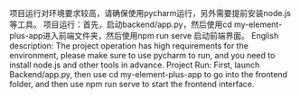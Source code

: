 项目运行对环境要求较高，请确保使用pycharm运行，另外需要提前安装node.js等工具。
项目运行：首先，启动backend/app.py，然后使用cd my-element-plus-app进入前端文件夹，然后使用npm run serve 启动前端界面。
English description:
The project operation has high requirements for the environment, please make sure to use pycharm to run, and you need to install node.js and other tools in advance.
Project Run: First, launch Backend/app.py, then use cd my-element-plus-app to go into the frontend folder, and then use npm run serve to start the frontend interface.
